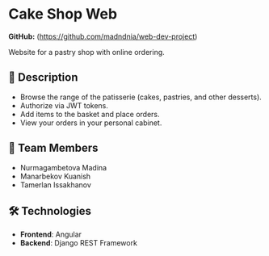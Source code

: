 # Cake Shop Web  
**GitHub:** (https://github.com/madndnia/web-dev-project)

Website for a pastry shop with online ordering.  

## 🍰 **Description**  
- Browse the range of the patisserie (cakes, pastries, and other desserts).  
- Authorize via JWT tokens.  
- Add items to the basket and place orders.  
- View your orders in your personal cabinet.  

## 👥 **Team Members**  
- Nurmagambetova Madina  
- Manarbekov Kuanish  
- Tamerlan Issakhanov  

## 🛠 **Technologies**  
- **Frontend**: Angular  
- **Backend**: Django REST Framework  
